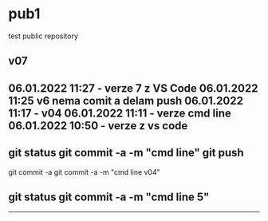 # pub1

test public repository

## v07



06.01.2022 11:27 - verze 7 z VS Code
06.01.2022 11:25
v6 nema comit a delam push
06.01.2022 11:17 - v04
06.01.2022 11:11 - verze cmd line
06.01.2022 10:50 - verze z vs code
--------------------------------------------------------------------------------
git status
git commit -a  -m "cmd line"
git push
--------------------------------------------------------------------------------
git commit -a
git commit -a  -m "cmd line v04"

git status
git commit -a  -m "cmd line 5"
--------------------------------------------------------------------------------
--------------------------------------------------------------------------------
